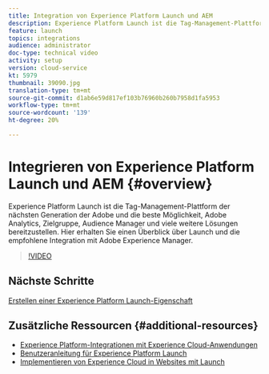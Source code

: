 ```yaml
---
title: Integration von Experience Platform Launch und AEM
description: Experience Platform Launch ist die Tag-Management-Plattform der nächsten Generation der Adobe und die beste Möglichkeit, Adobe Analytics, Zielgruppe, Audience Manager und viele weitere Lösungen bereitzustellen. Hier erhalten Sie einen Überblick über Launch und die empfohlene Integration mit Adobe Experience Manager.
feature: launch
topics: integrations
audience: administrator
doc-type: technical video
activity: setup
version: cloud-service
kt: 5979
thumbnail: 39090.jpg
translation-type: tm+mt
source-git-commit: d1ab6e59d817ef103b76960b260b7958d1fa5953
workflow-type: tm+mt
source-wordcount: '139'
ht-degree: 20%

---
```



# Integrieren von Experience Platform Launch und AEM {#overview}

Experience Platform Launch ist die Tag-Management-Plattform der nächsten Generation der Adobe und die beste Möglichkeit, Adobe Analytics, Zielgruppe, Audience Manager und viele weitere Lösungen bereitzustellen. Hier erhalten Sie einen Überblick über Launch und die empfohlene Integration mit Adobe Experience Manager.

>[!VIDEO](https://video.tv.adobe.com/v/39090?quality=12&learn=on)

## Nächste Schritte

[Erstellen einer Experience Platform Launch-Eigenschaft](create-launch-property.md)

## Zusätzliche Ressourcen {#additional-resources}

* [Experience Platform-Integrationen mit Experience Cloud-Anwendungen](https://docs.adobe.com/content/help/en/platform-learn/tutorials/intro-to-platform/integrations-with-experience-cloud-applications.html)
* [Benutzeranleitung für Experience Platform Launch](https://docs.adobe.com/content/help/de-DE/launch/using/overview.html)
* [Implementieren von Experience Cloud in Websites mit Launch](https://docs.adobe.com/content/help/en/core-services-learn/implementing-in-websites-with-launch/index.html)
